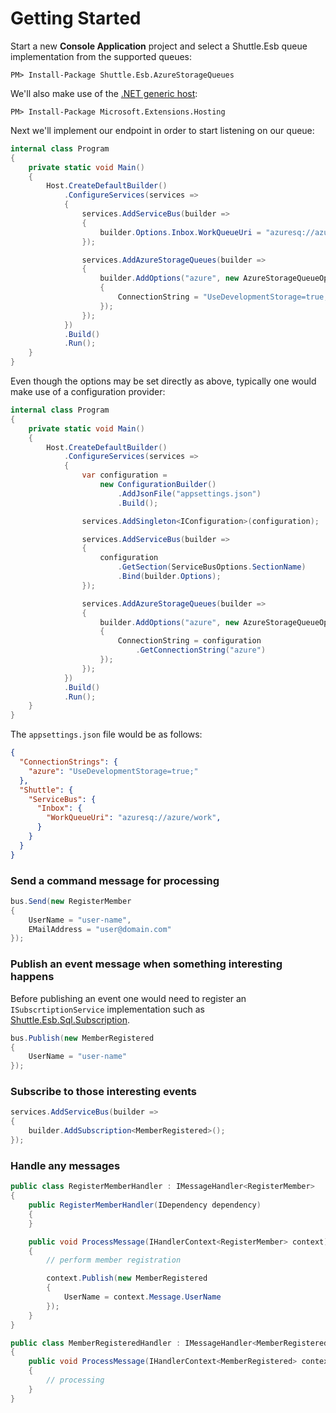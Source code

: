 # Getting Started

Start a new **Console Application** project and select a Shuttle.Esb queue implementation from the supported queues:

```
PM> Install-Package Shuttle.Esb.AzureStorageQueues
```

We'll also make use of the [.NET generic host](https://docs.microsoft.com/en-us/aspnet/core/fundamentals/host/generic-host):

```
PM> Install-Package Microsoft.Extensions.Hosting
```

Next we'll implement our endpoint in order to start listening on our queue:

``` c#
internal class Program
{
    private static void Main()
    {
        Host.CreateDefaultBuilder()
            .ConfigureServices(services =>
            {
                services.AddServiceBus(builder =>
                {
                    builder.Options.Inbox.WorkQueueUri = "azuresq://azure/work";
                });

                services.AddAzureStorageQueues(builder =>
                {
                    builder.AddOptions("azure", new AzureStorageQueueOptions
                    {
                        ConnectionString = "UseDevelopmentStorage=true;"
                    });
                });
            })
            .Build()
            .Run();
    }
}
```

Even though the options may be set directly as above, typically one would make use of a configuration provider:

```c#
internal class Program
{
    private static void Main()
    {
        Host.CreateDefaultBuilder()
            .ConfigureServices(services =>
            {
                var configuration = 
                    new ConfigurationBuilder()
                        .AddJsonFile("appsettings.json")
                        .Build();

                services.AddSingleton<IConfiguration>(configuration);

                services.AddServiceBus(builder =>
                {
                    configuration
                        .GetSection(ServiceBusOptions.SectionName)
                        .Bind(builder.Options);
                });

                services.AddAzureStorageQueues(builder =>
                {
                    builder.AddOptions("azure", new AzureStorageQueueOptions
                    {
                        ConnectionString = configuration
                            .GetConnectionString("azure")
                    });
                });
            })
            .Build()
            .Run();
    }
}
```

The `appsettings.json` file would be as follows:

```json
{
  "ConnectionStrings": {
    "azure": "UseDevelopmentStorage=true;"
  },
  "Shuttle": {
    "ServiceBus": {
      "Inbox": {
        "WorkQueueUri": "azuresq://azure/work",
      }
    }
  }
}
```

### Send a command message for processing

``` c#
bus.Send(new RegisterMember
{
    UserName = "user-name",
    EMailAddress = "user@domain.com"
});
```

### Publish an event message when something interesting happens

Before publishing an event one would need to register an `ISubscrtiptionService` implementation such as [Shuttle.Esb.Sql.Subscription](/implementations/subscription/sql.md).

``` c#
bus.Publish(new MemberRegistered
{
    UserName = "user-name"
});
```

### Subscribe to those interesting events

``` c#
services.AddServiceBus(builder =>
{
    builder.AddSubscription<MemberRegistered>();
});
```

### Handle any messages

``` c#
public class RegisterMemberHandler : IMessageHandler<RegisterMember>
{
    public RegisterMemberHandler(IDependency dependency)
    {
    }

	public void ProcessMessage(IHandlerContext<RegisterMember> context)
	{
        // perform member registration

		context.Publish(new MemberRegistered
		{
			UserName = context.Message.UserName
		});
	}
}
```

``` c#
public class MemberRegisteredHandler : IMessageHandler<MemberRegistered>
{
	public void ProcessMessage(IHandlerContext<MemberRegistered> context)
	{
        // processing
	}
}
```